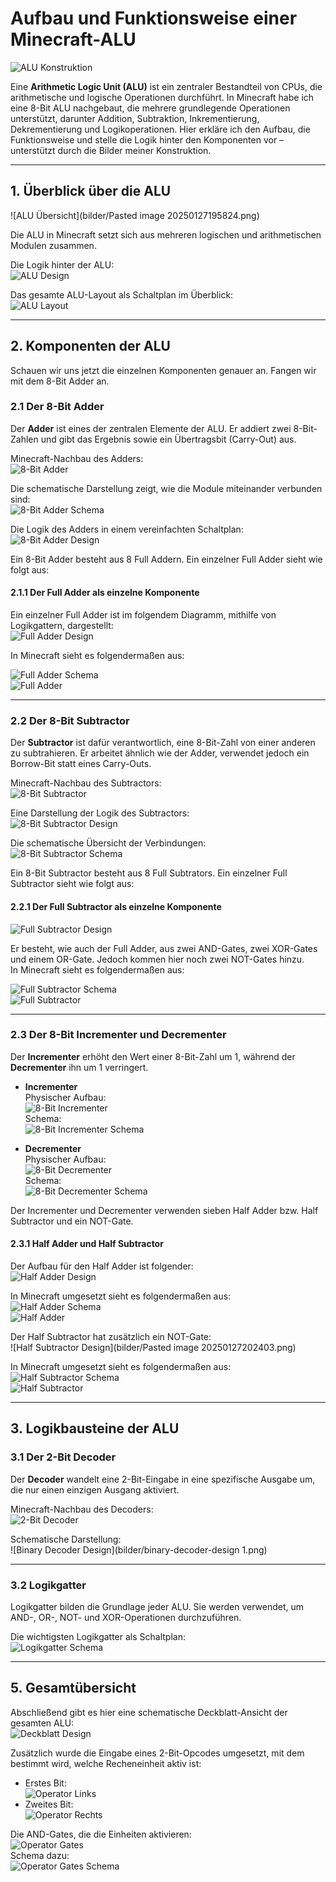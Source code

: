 # Aufbau und Funktionsweise einer Minecraft-ALU

![ALU Konstruktion](bilder/alu.png)

Eine **Arithmetic Logic Unit (ALU)** ist ein zentraler Bestandteil von CPUs, die arithmetische und logische Operationen durchführt. In Minecraft habe ich eine 8-Bit ALU nachgebaut, die mehrere grundlegende Operationen unterstützt, darunter Addition, Subtraktion, Inkrementierung, Dekrementierung und Logikoperationen. Hier erkläre ich den Aufbau, die Funktionsweise und stelle die Logik hinter den Komponenten vor – unterstützt durch die Bilder meiner Konstruktion.

---

## **1. Überblick über die ALU**

![ALU Übersicht](bilder/Pasted image 20250127195824.png)

Die ALU in Minecraft setzt sich aus mehreren logischen und arithmetischen Modulen zusammen. 

Die Logik hinter der ALU:  
![ALU Design](bilder/alu-design.png)  

Das gesamte ALU-Layout als Schaltplan im Überblick:  
![ALU Layout](bilder/fulldesign-layout.png)  

---

## **2. Komponenten der ALU**

Schauen wir uns jetzt die einzelnen Komponenten genauer an. Fangen wir mit dem 8-Bit Adder an.

### **2.1 Der 8-Bit Adder**
Der **Adder** ist eines der zentralen Elemente der ALU. Er addiert zwei 8-Bit-Zahlen und gibt das Ergebnis sowie ein Übertragsbit (Carry-Out) aus.  

Minecraft-Nachbau des Adders:  
![8-Bit Adder](bilder/8-bit-adder.png)  

Die schematische Darstellung zeigt, wie die Module miteinander verbunden sind:  
![8-Bit Adder Schema](bilder/8-bit-adder-scem.png)  

Die Logik des Adders in einem vereinfachten Schaltplan:  
![8-Bit Adder Design](bilder/8-bit-adder-design.png)  

Ein 8-Bit Adder besteht aus 8 Full Addern. Ein einzelner Full Adder sieht wie folgt aus:

#### 2.1.1 Der Full Adder als einzelne Komponente

Ein einzelner Full Adder ist im folgendem Diagramm, mithilfe von Logikgattern, dargestellt:  
![Full Adder Design](bilder/full-adder-design.png)

In Minecraft sieht es folgendermaßen aus:  

![Full Adder Schema](bilder/full-adder-scem.png)  
![Full Adder](bilder/full-adder.png)

---

### **2.2 Der 8-Bit Subtractor**
Der **Subtractor** ist dafür verantwortlich, eine 8-Bit-Zahl von einer anderen zu subtrahieren. Er arbeitet ähnlich wie der Adder, verwendet jedoch ein Borrow-Bit statt eines Carry-Outs.  

Minecraft-Nachbau des Subtractors:  
![8-Bit Subtractor](bilder/8-bit-subtractor.png)  

Eine Darstellung der Logik des Subtractors:  
![8-Bit Subtractor Design](bilder/8-bit-subtractor-design.png)  

Die schematische Übersicht der Verbindungen:  
![8-Bit Subtractor Schema](bilder/8-bit-subtractor-scem.png)  

Ein 8-Bit Subtractor besteht aus 8 Full Subtrators. Ein einzelner Full Subtractor sieht wie folgt aus:

#### 2.2.1 Der Full Subtractor als einzelne Komponente

![Full Subtractor Design](bilder/full-subtractor-design.png)

Er besteht, wie auch der Full Adder, aus zwei AND-Gates, zwei XOR-Gates und einem OR-Gate. Jedoch kommen hier noch zwei NOT-Gates hinzu.  
In Minecraft sieht es folgendermaßen aus:  

![Full Subtractor Schema](bilder/full-subtractor-scem.png)  
![Full Subtractor](bilder/full-subtractor.png)

---

### **2.3 Der 8-Bit Incrementer und Decrementer**
Der **Incrementer** erhöht den Wert einer 8-Bit-Zahl um 1, während der **Decrementer** ihn um 1 verringert.  

- **Incrementer**  
  Physischer Aufbau:  
  ![8-Bit Incrementer](bilder/8-bit-incrementer.png)  
  Schema:  
  ![8-Bit Incrementer Schema](bilder/8-bit-incrementer-scem.png)  

- **Decrementer**  
  Physischer Aufbau:  
  ![8-Bit Decrementer](bilder/8-bit-decrementer.png)  
  Schema:  
  ![8-Bit Decrementer Schema](bilder/8-bit-decrementer-scem.png)  

Der Incrementer und Decrementer verwenden sieben Half Adder bzw. Half Subtractor und ein NOT-Gate.

#### 2.3.1 Half Adder und Half Subtractor

Der Aufbau für den Half Adder ist folgender:  
![Half Adder Design](bilder/half-adder-design.png)

In Minecraft umgesetzt sieht es folgendermaßen aus:  
![Half Adder Schema](bilder/half-adder-scem.png)  
![Half Adder](bilder/half-adder.png)

Der Half Subtractor hat zusätzlich ein NOT-Gate:  
![Half Subtractor Design](bilder/Pasted image 20250127202403.png)

In Minecraft umgesetzt sieht es folgendermaßen aus:  
![Half Subtractor Schema](bilder/half-subtractor-scem.png)  
![Half Subtractor](bilder/half-subtractor.png)

---

## **3. Logikbausteine der ALU**

### **3.1 Der 2-Bit Decoder**
Der **Decoder** wandelt eine 2-Bit-Eingabe in eine spezifische Ausgabe um, die nur einen einzigen Ausgang aktiviert.  

Minecraft-Nachbau des Decoders:  
![2-Bit Decoder](bilder/2-bit-decoder.png)  

Schematische Darstellung:  
![Binary Decoder Design](bilder/binary-decoder-design 1.png)

---

### **3.2 Logikgatter**
Logikgatter bilden die Grundlage jeder ALU. Sie werden verwendet, um AND-, OR-, NOT- und XOR-Operationen durchzuführen.  

Die wichtigsten Logikgatter als Schaltplan:  
![Logikgatter Schema](bilder/gates.png)

---

## **5. Gesamtübersicht**

Abschließend gibt es hier eine schematische Deckblatt-Ansicht der gesamten ALU:  
![Deckblatt Design](bilder/full-design-cover.png)

Zusätzlich wurde die Eingabe eines 2-Bit-Opcodes umgesetzt, mit dem bestimmt wird, welche Recheneinheit aktiv ist:  

- Erstes Bit:  
  ![Operator Links](bilder/op-left.png)  
- Zweites Bit:  
  ![Operator Rechts](bilder/op-right.png)  

Die AND-Gates, die die Einheiten aktivieren:  
![Operator Gates](bilder/op-gates.png)  
Schema dazu:  
![Operator Gates Schema](bilder/op-gates-scem.png)

